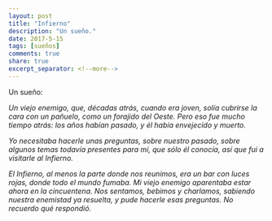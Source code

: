 ```yaml
---
layout: post
title: "Infierno"
description: "Un sueño."
date: 2017-5-15
tags: [sueños]
comments: true
share: true
excerpt_separator: <!--more-->
---
```


Un sueño: 

*Un viejo enemigo, que, décadas atrás, cuando era joven, solía cubrirse la cara con un pañuelo, como un forajido del Oeste. Pero eso fue mucho tiempo atrás: los años habían pasado, y él había envejecido y muerto.*

*Yo necesitaba hacerle unas preguntas, sobre nuestro pasado, sobre algunos temas todavía presentes para mí, que sólo él conocía, así que fui a visitarle al Infierno.*

*El Infierno, al menos la parte donde nos reunimos, era un bar con luces rojas, donde todo el mundo fumaba. Mi viejo enemigo aparentaba estar ahora en la cincuentena. Nos sentamos, bebimos y charlamos, sabiendo nuestra enemistad ya resuelta, y pude hacerle esas preguntas. No recuerdo qué respondió.*
